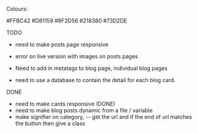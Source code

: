 Colours: 

#FFBC42
#D81159
#8F2D56
#218380
#73D2DE

TODO

- need to make posts page responsive
- error on live version with images on posts pages
- Need to add in metatags to blog page, individual blog pages


- need to use a database to contain the detail for each blog card.


DONE
- need to make cards responsive (DONE)
- need to make blog posts dynamic from a file / variable
- make signifier on category, 
-- get the url and if the end of url matches the button then give a class